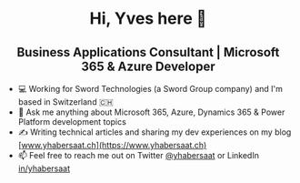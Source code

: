 <h1 align="center">Hi, Yves here 👋</h1>
<h2 align="center">Business Applications Consultant | Microsoft 365 & Azure Developer</h2>

- 💻 Working for Sword Technologies (a Sword Group company) and I'm based in Switzerland 🇨🇭
- 💬 Ask me anything about Microsoft 365, Azure, Dynamics 365 & Power Platform development topics
- ✍️ Writing technical articles and sharing my dev experiences on my blog [www.yhabersaat.ch](https://www.yhabersaat.ch)
- 📫 Feel free to reach me out on Twitter [@yhabersaat](https://www.twitter.com/yhabersaat) or LinkedIn [in/yhabersaat](https://github.com/yhabersaat)
